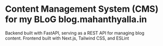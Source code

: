 # Content Management System (CMS) for my BLoG blog.mahanthyalla.in 

Backend built with FastAPI, serving as a REST API for managing blog content.
Frontend built with Next.js, Tailwind CSS, and ESLint

